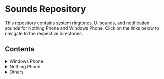 # Sounds Repository

This repository contains system ringtones, UI sounds, and notification sounds for Nothing Phone and Windows Phone. Click on the links below to navigate to the respective directories.

## Contents

<details>
<summary>Windows Phone</summary>

- [Ahead of Time]("./Windows Mobile 10/Ahead of Time.wma")

</details>

<details>
<summary>Nothing Phone</summary>

- Sound 1
- Sound 2


</details>

<details>
<summary>Others</summary>

- Sound 1
- Sound 2


</details>
